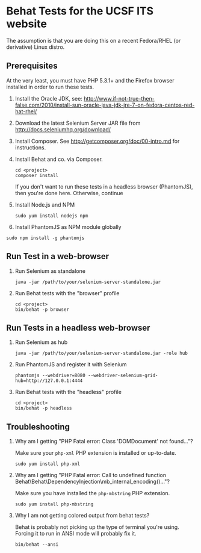 # Behat Tests for the UCSF ITS website

The assumption is that you are doing this on a recent Fedora/RHEL (or derivative) Linux distro.

## Prerequisites

At the very least, you must have PHP 5.3.1+ and the Firefox browser installed in order to run these tests.

1. Install the Oracle JDK, see: http://www.if-not-true-then-false.com/2010/install-sun-oracle-java-jdk-jre-7-on-fedora-centos-red-hat-rhel/

2. Download the latest Selenium Server JAR file from http://docs.seleniumhq.org/download/

3. Install Composer. See http://getcomposer.org/doc/00-intro.md for instructions.

4. Install Behat and co. via Composer.

   ```
   cd <project>
   composer install
   ```

   If you don't want to run these tests in a headless browser (PhantomJS), then you're done here. Otherwise, continue

5. Install Node.js and NPM

   ```
   sudo yum install nodejs npm
   ```

6.  Install PhantomJS as NPM module globally

   ```
   sudo npm install -g phantomjs
   ```

## Run Test in a web-browser

1. Run Selenium as standalone

   ```
   java -jar /path/to/your/selenium-server-standalone.jar
   ```

2. Run Behat tests with the "browser" profile

   ```
   cd <project>
   bin/behat -p browser
   ```

## Run Tests in a headless web-browser

1. Run Selenium as hub

   ```
   java -jar /path/to/your/selenium-server-standalone.jar -role hub
   ```

2. Run PhantomJS and register it with Selenium

   ```
   phantomjs --webdriver=8080 --webdriver-selenium-grid-hub=http://127.0.0.1:4444
   ```

3. Run Behat tests with the "headless" profile

   ```
   cd <project>
   bin/behat -p headless
   ```

## Troubleshooting

1. Why am I getting "PHP Fatal error:  Class 'DOMDocument' not found..."?

   Make sure your `php-xml` PHP extension is installed or up-to-date.

   ```
   sudo yum install php-xml
   ```

2. Why am I getting "PHP Fatal error:  Call to undefined function Behat\Behat\DependencyInjection\mb_internal_encoding()..."?

   Make sure you have installed the `php-mbstring` PHP extension.

   ```
   sudo yum install php-mbstring
   ```

3. Why I am not getting colored output from behat tests?

   Behat is probably not picking up the type of terminal you're using.  Forcing it to run in ANSI mode will probably fix it.

   ```
   bin/behat --ansi
   ```
